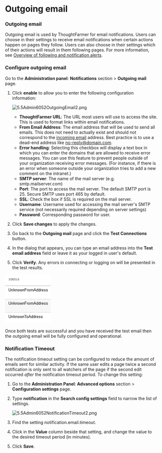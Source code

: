 # Outgoing email

### Outgoing email

Outgoing email is used by ThoughtFarmer for email notifications. Users can choose in their settings to receive email notifications when certain actions happen on pages they follow. Users can also choose in their settings which of their actions will result in them following pages. For more information, see [Overview of following and notification alerts](../../using-thoughtfarmer/basic-features/following-and-alerts/).

### Configure outgoing email <a id="section1"></a>

Go to the **Administration panel**: **Notifications** section &gt; **Outgoing mail** page.

1. Click **enable** to allow you to enter the following configuration information:

   ![5.5Admin6052OutgoingEmail2.png](https://community.thoughtfarmer.com/imagethumb/837862530000/16693/1000x1000/False/5.5Admin6052OutgoingEmail2.png)

   * **ThoughtFarmer URL**: The URL most users will use to access the site. This is used to format links within email notifications.
   * **From Email Address**: The email address that will be used to send all emails. This does not need to actually exist and should not correspond to the [incoming email](https://community.thoughtfarmer.com/content/105886) address. Best practice is to use a dead-end address like [no-reply@domain.com](mailto:no-reply@domain.com).
   * **Error handling**: Selecting this checkbox will display a text box in which you can enter the domains that are allowed to receive error messages. You can use this feature to prevent people outside of your organization receiving error messages. \(For instance, if there is an error when someone outside your organization tries to add a new comment on the intranet.\)
   * **SMTP server**: The name of the mail server \(e.g. smtp.mailserver.com\)
   * **Port**: The port to access the mail server. The default SMTP port is 25. Secure SMTP uses port 465 by default.
   * **SSL**: Check the box if SSL is required on the mail server.
   * **Username**: Username used for accessing the mail server's SMTP service \(not necessarily required depending on server settings\)
   * **Password**: Corresponding password for user.

2. Click **Save changes** to apply the changes.
3. Go back to the **Outgoing mail** page and click the **Test Connections** button.
4. In the dialog that appears, you can type an email address into the **Test email address** field or leave it as your logged in user's default.
5. Click **Verify**. Any errors in connecting or logging on will be presented in the test results.

![](../../.gitbook/assets/1%20%2889%29.png)

Once both tests are successful and you have received the test email then the outgoing email will be fully configured and operational.

### Notification Timeout <a id="section2"></a>

The notification timeout setting can be configured to reduce the amount of emails sent for similar activity. If the same user edits a page twice a second notification is only sent to all watchers of the page if the second edit occurred _after_ the notification timeout period. To change this setting:

1. Go to the **Administration Panel**: **Advanced options** section &gt; **Configuration settings** page.
2. Type **notification** in the **Search config settings** field to narrow the list of settings.

   ![5.5Admin6052NotificationTimeout2.png](https://community.thoughtfarmer.com/imagethumb/834010130000/16690/1000x1000/False/5.5Admin6052NotificationTimeout2.png)

3. Find the setting notification.email.timeout.
4. Click in the **Value** column beside that setting, and change the value to the desired timeout period \(in minutes\).
5. Click **Save**.

